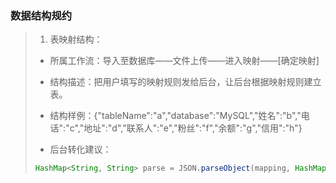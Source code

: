 ### 数据结构规约

> 1. 表映射结构：
>
> - 所属工作流：导入至数据库——文件上传——进入映射——[确定映射]
>
> - 结构描述：把用户填写的映射规则发给后台，让后台根据映射规则建立表。
>
> - 结构样例：{"tableName":"a","database":"MySQL","姓名":"b","电话":"c","地址":"d","联系人":"e","粉丝":"f","余额":"g","信用":"h"}
>
> - 后台转化建议：
> ``` java
> HashMap<String, String> parse = JSON.parseObject(mapping, HashMap.class);
> ```
